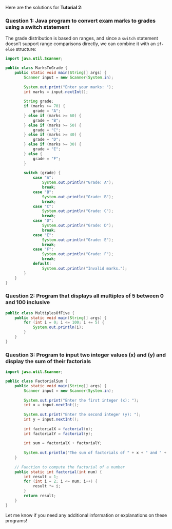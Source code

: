 Here are the solutions for **Tutorial 2**:

### Question 1: Java program to convert exam marks to grades using a switch statement

The grade distribution is based on ranges, and since a `switch` statement doesn’t support range comparisons directly, we can combine it with an `if-else` structure:

```java
import java.util.Scanner;

public class MarksToGrade {
    public static void main(String[] args) {
        Scanner input = new Scanner(System.in);
        
        System.out.print("Enter your marks: ");
        int marks = input.nextInt();
        
        String grade;
        if (marks >= 70) {
            grade = "A";
        } else if (marks >= 60) {
            grade = "B";
        } else if (marks >= 50) {
            grade = "C";
        } else if (marks >= 40) {
            grade = "D";
        } else if (marks >= 30) {
            grade = "E";
        } else {
            grade = "F";
        }
        
        switch (grade) {
            case "A":
                System.out.println("Grade: A");
                break;
            case "B":
                System.out.println("Grade: B");
                break;
            case "C":
                System.out.println("Grade: C");
                break;
            case "D":
                System.out.println("Grade: D");
                break;
            case "E":
                System.out.println("Grade: E");
                break;
            case "F":
                System.out.println("Grade: F");
                break;
            default:
                System.out.println("Invalid marks.");
        }
    }
}
```

### Question 2: Program that displays all multiples of 5 between 0 and 100 inclusive

```java
public class MultiplesOfFive {
    public static void main(String[] args) {
        for (int i = 0; i <= 100; i += 5) {
            System.out.println(i);
        }
    }
}
```

### Question 3: Program to input two integer values \(x\) and \(y\) and display the sum of their factorials

```java
import java.util.Scanner;

public class FactorialSum {
    public static void main(String[] args) {
        Scanner input = new Scanner(System.in);
        
        System.out.print("Enter the first integer (x): ");
        int x = input.nextInt();
        
        System.out.print("Enter the second integer (y): ");
        int y = input.nextInt();
        
        int factorialX = factorial(x);
        int factorialY = factorial(y);
        
        int sum = factorialX + factorialY;
        
        System.out.println("The sum of factorials of " + x + " and " + y + " is: " + sum);
    }
    
    // Function to compute the factorial of a number
    public static int factorial(int num) {
        int result = 1;
        for (int i = 2; i <= num; i++) {
            result *= i;
        }
        return result;
    }
}
```

Let me know if you need any additional information or explanations on these programs!